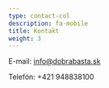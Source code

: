 ```yaml
---
type: contact-col
description: fa-mobile
title: Kontakt
weight: 3
---
```

<p>E-mail: <a href="mailto:info@dobrabasta.sk">info@dobrabasta.sk</a></p>
<p>Telefón:  +421 948838100</p>